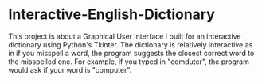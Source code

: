 # Interactive-English-Dictionary
This project is about a Graphical User Interface I built for an interactive dictionary using Python's Tkinter. The dictionary is relatively interactive as in if you misspell a word, the program suggests the closest correct word to the misspelled one. For example, if you typed in "comduter", the program would ask if your word is "computer".

